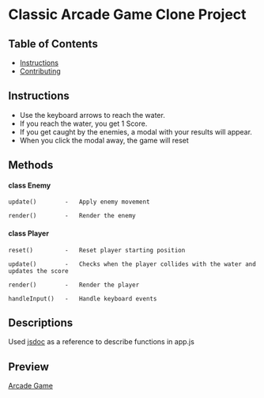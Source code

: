 # Classic Arcade Game Clone Project

## Table of Contents

- [Instructions](#instructions)
- [Contributing](#contributing)

## Instructions

* Use the keyboard arrows to reach the water.
* If you reach the water, you get 1 Score.
* If you get caught by the enemies, a modal with your results will appear.
* When you click the modal away, the game will reset

## Methods

#### class Enemy
````
update()        -   Apply enemy movement

render()        -   Render the enemy
````

#### class Player
````
reset()         -   Reset player starting position

update()        -   Checks when the player collides with the water and updates the score

render()        -   Render the player

handleInput()   -   Handle keyboard events
````

## Descriptions

Used [jsdoc](https://devhints.io/jsdoc) as a reference to describe functions in app.js

## Preview

[Arcade Game](https://udacity-javascript-arcadegame-dpfld11x4.now.sh/)
